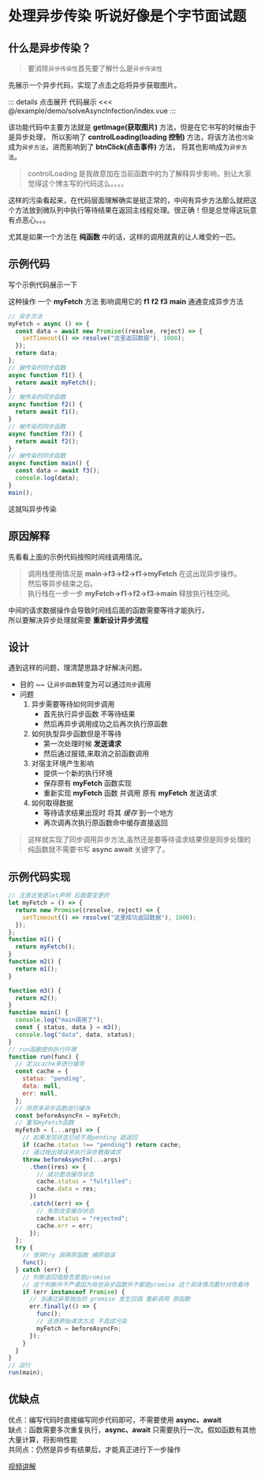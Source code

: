 # 处理异步传染 <Badge type="tip">听说好像是个字节面试题</Badge>

<script setup>
import demo from "./index.vue"
import timeLine from "./assets/timeLine.png"
import timeLine_dark from "./assets/timeLine-dark.png"
import thinking from "./assets/thinking.png"
import thinking_dark from "./assets/thinking-dark.png"
</script>

## 什么是异步传染？

> 要消除`异步传染性`首先要了解什么是`异步传染性`

先展示一个异步代码，实现了点击之后将异步获取图片。

<demo></demo>

::: details 点击展开 代码展示
<<< @/example/demo/solveAsyncInfection/index.vue
:::

该功能代码中主要方法就是 **getImage(获取图片)** 方法，但是在它书写的时候由于是异步处理，
所以影响了 **controlLoading(loading 控制)** 方法，将该方法也`污染`成为`异步方法`，进而影响到了 **btnClick(点击事件)** 方法，
将其也影响成为`异步方法`。

> controlLoading 是我<span class="cor-wa">故意</span>加在当前函数中的为了解释异步影响，别让大家觉得这个博主写的代码这么。。。。

这样的污染看起来，在代码层面理解确实是挺正常的，中间有异步方法那么就把这个方法放到微队列中执行等待结果在返回主线程处理。很正确！但是总觉得这玩意有点恶心。。。

尤其是如果一个方法在 **纯函数** 中的话，这样的调用就真的让人难受的一匹。

## 示例代码

写个示例代码展示一下

这种操作 一个 **myFetch** 方法 影响调用它的 **f1** **f2** **f3** **main** 通通变成异步方法

```javascript
// 异步方法
myFetch = async () => {
  const data = await new Promise((resolve, reject) => {
    setTimeout(() => resolve("这里返回数据"), 1000);
  });
  return data;
};
// 被传染的同步函数
async function f1() {
  return await myFetch();
}
// 被传染的同步函数
async function f2() {
  return await f1();
}
// 被传染的同步函数
async function f3() {
  return await f2();
}
// 被传染的同步函数
async function main() {
  const data = await f3();
  console.log(data);
}
main();
```

<span class="cor-tip">这就叫异步传染</span>

## 原因解释

先看看上面的示例代码按照时间线调用情况。

<PicViewer title="时间线调用" alt=" " :src="timeLine" :darkSrc="timeLine_dark"></PicViewer>

> 调用栈使用情况是 **main->f3->f2->f1->myFetch** 在这出现异步操作。  
> 然后等异步结束之后。  
> 执行栈在一步一步 **myFetch->f1->f2->f3->main** 释放执行栈空间。

中间的请求数据操作会导致<span class="cor-tip">时间线</span>后面的函数需要等待才能执行，  
所以要解决异步处理就需要 **重新设计异步流程**

## 设计

遇到这样的问题，理清楚思路才好解决问题。

- 目的 ~~ 让`异步函数`转变为可以通过`同步`调用
- 问题
  1. 异步需要等待如何同步调用
     - 首先执行异步函数 不等待结果
     - 然后再异步调用成功之后再次执行原函数
  2. 如何执型异步函数但是不等待
     - 第一次处理时候 **发送请求**
     - 然后通过<span class="cor-da">报错</span>,来<span class="cor-wa">取消</span>之前函数调用
  3. 对宿主环境产生影响
     - 提供一个新的执行环境
     - 保存原有 **myFetch** 函数实现
     - 重新实现 **myFetch** 函数 并调用 原有 **myFetch** 发送请求
  4. 如何取得数据
     - 等待请求结果出现时 将其 _缓存_ 到一个地方
     - 再次调再次执行原函数<span class="cor-tip">命中</span>缓存直接返回

> 这样就实现了同步调用异步方法,虽然还是要等待请求结果但是同步处理的纯函数就不需要书写 **async** **await** 关键字了。

<PicViewer title="思路流程" alt=" " :src="thinking" :darkSrc="thinking_dark"></PicViewer>

## 示例代码实现

```javascript
// 注意这里是let声明 后面要变更的
let myFetch = () => {
  return new Promise((resolve, reject) => {
    setTimeout(() => resolve("这里成功返回数据"), 1000);
  });
};
function m1() {
  return myFetch();
}
function m2() {
  return m1();
}

function m3() {
  return m2();
}
function main() {
  console.log("main调用了");
  const { status, data } = m3();
  console.log("data", data, status);
}
// run函数提供执行环境
function run(func) {
  // 定义cache来进行缓存
  const cache = {
    status: "pending",
    data: null,
    err: null,
  };
  // 将原来异步函数进行缓存
  const beforeAsyncFn = myFetch;
  // 重写myFetch函数
  myFetch = (...args) => {
    // 如果发现状态已经不是pending 就返回
    if (cache.status !== "pending") return cache;
    // 通过抛出错误来执行异步数据请求
    throw beforeAsyncFn(...args)
      .then((res) => {
        // 成功更改缓存状态
        cache.status = "fulfilled";
        cache.data = res;
      })
      .catch((err) => {
        // 失败改变缓存状态
        cache.status = "rejected";
        cache.err = err;
      });
  };
  try {
    // 使用try 调用原函数 捕获错误
    func();
  } catch (err) {
    // 判断返回值是否是是promise
    // 这个判断并不严谨因为有些异步函数并不都是promise 这个具体情况要针对性看待
    if (err instanceof Promise) {
      // 当通过异常抛出的 promise 发生回调 重新调用 原函数
      err.finally(() => {
        func();
        // 还原原始请求方法 不造成污染
        myFetch = beforeAsyncFn;
      });
    }
  }
}
// 运行
run(main);
```

## 优缺点

<span class="cor-tip">优点</span>：编写代码时直接编写同步代码即可，不需要使用 **async、await**  
<span class="cor-da">缺点</span>：函数需要多次重复执行，**async、await** 只需要执行一次。假如函数有其他大量计算，将影响性能  
<span class="cor-wa">共同点</span>：仍然是异步有结果后，才能真正进行下一步操作

[视频讲解](https://www.douyin.com/video/7260884471166094603)
